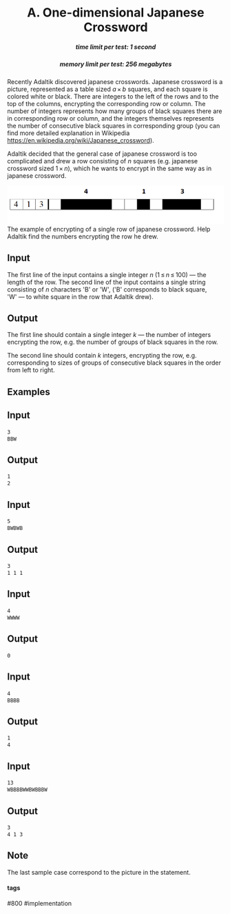 <h1 style='text-align: center;'> A. One-dimensional Japanese Crossword</h1>

<h5 style='text-align: center;'>time limit per test: 1 second</h5>
<h5 style='text-align: center;'>memory limit per test: 256 megabytes</h5>

Recently Adaltik discovered japanese crosswords. Japanese crossword is a picture, represented as a table sized *a* × *b* squares, and each square is colored white or black. There are integers to the left of the rows and to the top of the columns, encrypting the corresponding row or column. The number of integers represents how many groups of black squares there are in corresponding row or column, and the integers themselves represents the number of consecutive black squares in corresponding group (you can find more detailed explanation in Wikipedia <https://en.wikipedia.org/wiki/Japanese_crossword>).

Adaltik decided that the general case of japanese crossword is too complicated and drew a row consisting of *n* squares (e.g. japanese crossword sized 1 × *n*), which he wants to encrypt in the same way as in japanese crossword.

 ![](images/b840890b382a0309019e5ff094fbb84d32df0784.png) The example of encrypting of a single row of japanese crossword. Help Adaltik find the numbers encrypting the row he drew.

## Input

The first line of the input contains a single integer *n* (1 ≤ *n* ≤ 100) — the length of the row. The second line of the input contains a single string consisting of *n* characters 'B' or 'W', ('B' corresponds to black square, 'W' — to white square in the row that Adaltik drew).

## Output

The first line should contain a single integer *k* — the number of integers encrypting the row, e.g. the number of groups of black squares in the row.

The second line should contain *k* integers, encrypting the row, e.g. corresponding to sizes of groups of consecutive black squares in the order from left to right.

## Examples

## Input


```
3  
BBW  

```
## Output


```
1  
2 
```
## Input


```
5  
BWBWB  

```
## Output


```
3  
1 1 1 
```
## Input


```
4  
WWWW  

```
## Output


```
0  

```
## Input


```
4  
BBBB  

```
## Output


```
1  
4 
```
## Input


```
13  
WBBBBWWBWBBBW  

```
## Output


```
3  
4 1 3 
```
## Note

The last sample case correspond to the picture in the statement.



#### tags 

#800 #implementation 
